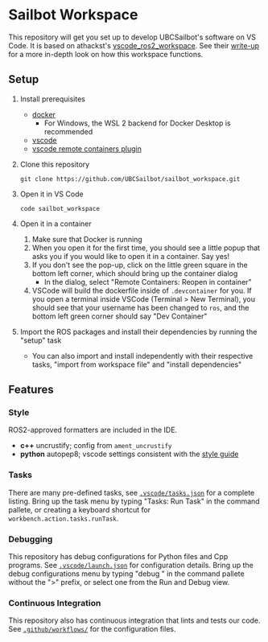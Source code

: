 # Sailbot Workspace

This repository will get you set up to develop UBCSailbot's software on VS Code. It is based on athackst's
[vscode_ros2_workspace](https://github.com/athackst/vscode_ros2_workspace).
See their [write-up](https://www.allisonthackston.com/articles/vscode_docker_ros2.html) for a more in-depth look on how
this workspace functions.

## Setup

1. Install prerequisites
    - [docker](https://docs.docker.com/engine/install/)
        - For Windows, the WSL 2 backend for Docker Desktop is recommended
    - [vscode](https://code.visualstudio.com/)
    - [vscode remote containers plugin](https://marketplace.visualstudio.com/items?itemName=ms-vscode-remote.remote-containers)

2. Clone this repository

    ```
    git clone https://github.com/UBCSailbot/sailbot_workspace.git
    ```

3. Open it in VS Code

    ```
    code sailbot_workspace
    ```

4. Open it in a container
    1. Make sure that Docker is running
    2. When you open it for the first time, you should see a little popup that asks you if you would like to open it in
       a container. Say yes!
    3. If you don't see the pop-up, click on the little green square in the bottom left corner, which should bring up
       the container dialog
        - In the dialog, select "Remote Containers: Reopen in container"
    4. VSCode will build the dockerfile inside of `.devcontainer` for you. If you open a terminal inside VSCode
       (Terminal > New Terminal), you should see that your username has been changed to `ros`, and the bottom left green
       corner should say "Dev Container"

5. Import the ROS packages and install their dependencies by running the "setup" task
    - You can also import and install independently with their respective tasks, "import from workspace file" and
      "install dependencies"

## Features

### Style

ROS2-approved formatters are included in the IDE.  

- **c++** uncrustify; config from `ament_uncrustify`
- **python** autopep8; vscode settings consistent with the [style guide](https://index.ros.org/doc/ros2/Contributing/Code-Style-Language-Versions/)

### Tasks

There are many pre-defined tasks, see [`.vscode/tasks.json`](.vscode/tasks.json) for a complete listing.
Bring up the task menu by typing "Tasks: Run Task" in the command pallete, or creating a keyboard shortcut for `workbench.action.tasks.runTask`.

### Debugging

This repository has debug configurations for Python files and Cpp programs.
See [`.vscode/launch.json`](.vscode/launch.json) for configuration details.
Bring up the debug configurations menu by typing "debug " in the command pallete without the ">" prefix, or select one
from the Run and Debug view.

### Continuous Integration

This repository also has continuous integration that lints and tests our code.
See [`.github/workflows/`](.github/workflows/) for the configuration files.
